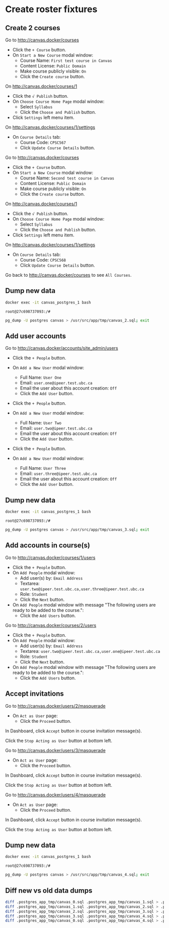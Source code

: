 # Create roster fixtures

## Create 2 courses

Go to <http://canvas.docker/courses>

- Click the `+ Course` button.
- On `Start a New Course` modal window:
    - Course Name: `First test course in Canvas`
    - Content License: `Public Domain`
    - Make course publicly visible: `On`
    - Click the `Create course` button.

On <http://canvas.docker/courses/1>

- Click the `√ Publish` button.
- On `Choose Course Home Page` modal window:
    - Select `Syllabus`
    - Click the `Choose and Publish` button.
- Click `Settings` left menu item.

On <http://canvas.docker/courses/1/settings>

- On `Course Details` tab:
    - Course Code: `CPSC567`
    - Click `Update Course Details` button.

Go to <http://canvas.docker/courses>

- Click the `+ Course` button.
- On `Start a New Course` modal window:
    - Course Name: `Second test course in Canvas`
    - Content License: `Public Domain`
    - Make course publicly visible: `On`
    - Click the `Create course` button.

On <http://canvas.docker/courses/1>

- Click the `√ Publish` button.
- On `Choose Course Home Page` modal window:
    - Select `Syllabus`
    - Click the `Choose and Publish` button.
- Click `Settings` left menu item.

On <http://canvas.docker/courses/1/settings>

- On `Course Details` tab:
    - Course Code: `CPSC568`
    - Click `Update Course Details` button.

Go back to <http://canvas.docker/courses> to see `All Courses`.

## Dump new data

```bash
docker exec -it canvas_postgres_1 bash
```

`root@27c698737093:/#`

```bash
pg_dump -U postgres canvas > /usr/src/app/tmp/canvas_2.sql; exit
```

## Add user accounts

Go to <http://canvas.docker/accounts/site_admin/users>

- Click the `+ People` button.
- On `Add a New User` modal window:
    - Full Name: `User One`
    - Email: `user.one@ipeer.test.ubc.ca`
    - Email the user about this account creation: `Off`
    - Click the `Add User` button.

- Click the `+ People` button.
- On `Add a New User` modal window:
    - Full Name: `User Two`
    - Email: `user.two@ipeer.test.ubc.ca`
    - Email the user about this account creation: `Off`
    - Click the `Add User` button.

- Click the `+ People` button.
- On `Add a New User` modal window:
    - Full Name: `User Three`
    - Email: `user.three@ipeer.test.ubc.ca`
    - Email the user about this account creation: `Off`
    - Click the `Add User` button.

## Dump new data

```bash
docker exec -it canvas_postgres_1 bash
```

`root@27c698737093:/#`

```bash
pg_dump -U postgres canvas > /usr/src/app/tmp/canvas_3.sql; exit
```

## Add accounts in course(s)

Go to <http://canvas.docker/courses/1/users>

- Click the `+ People` button.
- On `Add People` modal window:
    - Add user(s) by: `Email Address`
    - Textarea: `user.two@ipeer.test.ubc.ca,user.three@ipeer.test.ubc.ca`
    - Role: `Student`
    - Click the `Next` button.
- On `Add People` modal window with message "The following users are ready to be added to the course.":
    - Click the `Add Users` button.

Go to <http://canvas.docker/courses/2/users>

- Click the `+ People` button.
- On `Add People` modal window:
    - Add user(s) by: `Email Address`
    - Textarea: `user.two@ipeer.test.ubc.ca,user.one@ipeer.test.ubc.ca`
    - Role: `Student`
    - Click the `Next` button.
- On `Add People` modal window with message "The following users are ready to be added to the course.":
    - Click the `Add Users` button.

## Accept invitations

Go to <http://canvas.docker/users/2/masquerade>

- On `Act as User` page:
    - Click the `Proceed` button.

In Dashboard, click `Accept` button in course invitation message(s).

Click the `Stop Acting as User` button at bottom left.

Go to <http://canvas.docker/users/3/masquerade>

- On `Act as User` page:
    - Click the `Proceed` button.

In Dashboard, click `Accept` button in course invitation message(s).

Click the `Stop Acting as User` button at bottom left.

Go to <http://canvas.docker/users/4/masquerade>

- On `Act as User` page:
    - Click the `Proceed` button.

In Dashboard, click `Accept` button in course invitation message(s).

Click the `Stop Acting as User` button at bottom left.

## Dump new data

```bash
docker exec -it canvas_postgres_1 bash
```

`root@27c698737093:/#`

```bash
pg_dump -U postgres canvas > /usr/src/app/tmp/canvas_4.sql; exit
```

## Diff new vs old data dumps

```bash
diff .postgres_app_tmp/canvas_0.sql .postgres_app_tmp/canvas_1.sql > .postgres_app_tmp/canvas_0_1.sql.diff
diff .postgres_app_tmp/canvas_1.sql .postgres_app_tmp/canvas_2.sql > .postgres_app_tmp/canvas_1_2.sql.diff
diff .postgres_app_tmp/canvas_2.sql .postgres_app_tmp/canvas_3.sql > .postgres_app_tmp/canvas_2_3.sql.diff
diff .postgres_app_tmp/canvas_3.sql .postgres_app_tmp/canvas_4.sql > .postgres_app_tmp/canvas_3_4.sql.diff
diff .postgres_app_tmp/canvas_0.sql .postgres_app_tmp/canvas_4.sql > .postgres_app_tmp/canvas_0_4.sql.diff
```

